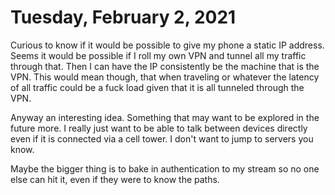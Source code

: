 # Tuesday, February 2, 2021

Curious to know if it would be possible to give my phone a static IP address.
Seems it would be possible if I roll my own VPN and tunnel all my traffic
through that. Then I can have the IP consistently be the machine that is
the VPN. This would mean though, that when traveling or whatever the latency
of all traffic could be a fuck load given that it is all tunneled through
the VPN.

Anyway an interesting idea. Something that may want to be explored in the
future more. I really just want to be able to talk between devices directly
even if it is connected via a cell tower. I don't want to jump to servers
you know.

Maybe the bigger thing is to bake in authentication to my stream so no one
else can hit it, even if they were to know the paths. 